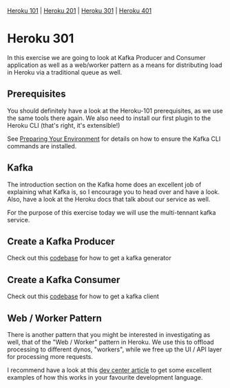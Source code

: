 [Heroku 101](https://github.com/ibigfoot/heroku-101) | [Heroku 201](https://github.com/ibigfoot/heroku-201) | [Heroku 301](https://github.com/ibigfoot/heroku-301) | [Heroku 401](https://github.com/ibigfoot/heroku-401)

# Heroku 301

In this exercise we are going to look at Kafka Producer and Consumer application as well as a web/worker pattern as a means for distributing load in Heroku via a traditional queue as well.

## Prerequisites 
You should definitely have a look at the Heroku-101 prerequisites, as we use the same tools there again. 
We also need to install our first plugin to the Heroku CLI (that's right, it's extensible!) 

See [Preparing Your Environment](https://devcenter.heroku.com/articles/kafka-on-heroku#preparing-your-development-environment) for details on how to ensure the Kafka CLI commands are installed. 

## Kafka
The introduction section on the Kafka home does an excellent job of explaining what Kafka is, so I encourage you to head over and have a look. Also, have a look at the Heroku docs that talk about our service as well. 

For the purpose of this exercise today we will use the multi-tennant kafka service. 

## Create a Kafka Producer

Check out this [codebase](https://github.com/bigfoot/heroku-301-generator) for how to get a kafka generator

## Create a Kafka Consumer

Check out this [codebase](https://github.com/bigfoot/heroku-301-client) for how to get a kafka client

## Web / Worker Pattern

There is another pattern that you might be interested in investigating as well, that of the "Web / Worker" pattern in Heroku. We use this to offload processing to different dynos, "workers", while we free up the UI / API layer for processing more requests. 

I recommend have a look at this [dev center article](https://devcenter.heroku.com/articles/background-jobs-queueing) to get some excellent examples of how this works in your favourite development language. 



